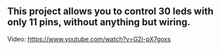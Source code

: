   This project allows you to control 30 leds with only 11 pins, without anything but wiring.
  ---
  Video: https://www.youtube.com/watch?v=G2l-pX7goxs
